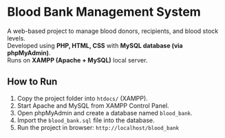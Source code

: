 # Blood Bank Management System

A web-based project to manage blood donors, recipients, and blood stock levels.  
Developed using **PHP, HTML, CSS** with **MySQL database (via phpMyAdmin)**.  
Runs on **XAMPP (Apache + MySQL)** local server.

## How to Run
1. Copy the project folder into `htdocs/` (XAMPP).
2. Start Apache and MySQL from XAMPP Control Panel.
3. Open phpMyAdmin and create a database named `blood_bank`.
4. Import the `blood_bank.sql` file into the database.
5. Run the project in browser: `http://localhost/blood_bank`
